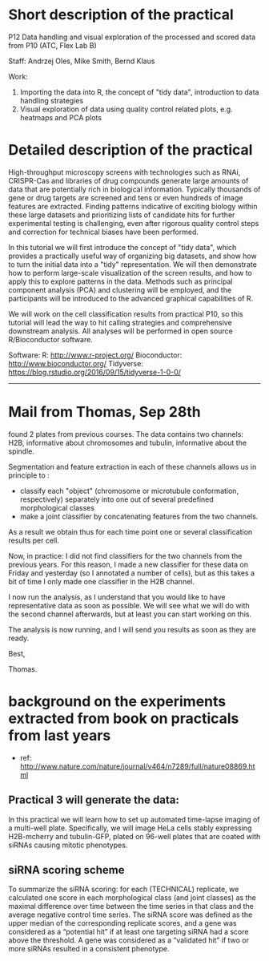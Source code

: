 
# Short description of the practical

P12	Data handling and visual exploration of the processed and scored data from P10
(ATC, Flex Lab B)


Staff: Andrzej Oles, Mike Smith, Bernd Klaus

Work:
1. Importing the data into R, the concept of "tidy data", introduction 
to data handling strategies 
2. Visual exploration of data using quality control related plots, e.g. heatmaps
and PCA plots




# Detailed description of the practical


High-throughput microscopy screens with technologies such as RNAi, CRISPR-Cas
and libraries of drug compounds generate large amounts of data that
are potentially rich in biological information. Typically thousands of gene or
drug targets are screened and tens or even hundreds of image features are
extracted. Finding patterns indicative of exciting biology within these large
datasets and prioritizing lists of candidate hits for further experimental
testing is challenging, even after rigorous quality control steps and correction
for technical biases have been performed.

In this tutorial we will first introduce the concept of "tidy data", which provides
a practically useful way of organizing big datasets,
and show how to turn the initial data into a "tidy" representation.
We will then demonstrate how to perform large-scale visualization of the screen 
results, and how to apply this to explore patterns in the data. 
Methods such as principal component analysis (PCA) and clustering will be
employed, and the participants will be introduced to the advanced graphical 
capabilities of R.

We will work on the cell classification results from practical P10, so this 
tutorial will lead the way to hit calling
strategies and comprehensive downstream analysis.
All analyses will be performed in open source R/Bioconductor software. 


Software:
R: http://www.r-project.org/ 
Bioconductor: http://www.bioconductor.org/
Tidyverse: https://blog.rstudio.org/2016/09/15/tidyverse-1-0-0/




--------------------------------------------------------------------------------

# Mail from Thomas, Sep 28th 
 
 found 2 plates from previous courses. The data contains two channels:
H2B, informative about chromosomes and tubulin, informative about the
spindle.

Segmentation and feature extraction in each of these channels allows us
in principle to :
- classify each "object" (chromosome or microtubule conformation,
respectively) separately into one out of several predefined
morphological classes
- make a joint classifier by concatenating features from the two channels.

As a result we obtain thus for each time point one or several
classification results per cell.

Now, in practice: I did not find classifiers for the two channels from
the previous years. For this reason, I made a new classifier for these
data on Friday and yesterday (so I annotated a number of cells), but as
this takes a bit of time I only made one classifier in the H2B channel.

I now run the analysis, as I understand that you would like to have
representative data as soon as possible. We will see what we will do
with the second channel afterwards, but at least you can start working
on this.

The analysis is now running, and I will send you results as soon as they
are ready.

Best,

Thomas.


# background on the experiments extracted from book on practicals from last years

* ref: http://www.nature.com/nature/journal/v464/n7289/full/nature08869.html

## Practical 3 will generate the data:

In this practical we will learn how to set up automated time-lapse imaging of
a multi-well plate. Specifically, we will image HeLa cells stably 
expressing H2B-mcherry and tubulin-GFP, plated on 96-well plates that
are coated with siRNAs causing mitotic phenotypes. 

## siRNA scoring scheme

To summarize the siRNA scoring: for each (TECHNICAL) replicate, we calculated one score in each
morphological class (and joint classes) as the maximal difference over time between the time
series in that class and the average negative control time series. The siRNA score was defined
as the upper median of the corresponding replicate scores, and a gene was considered as a
“potential hit” if at least one targeting siRNA had a score above the threshold. A gene was
considered as a “validated hit” if two or more siRNAs resulted in a consistent phenotype.
